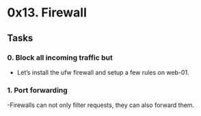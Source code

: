 # 0x13. Firewall

## Tasks
### 0. Block all incoming traffic but
- Let’s install the ufw firewall and setup a few rules on web-01.

### 1. Port forwarding
-Firewalls can not only filter requests, they can also forward them.
